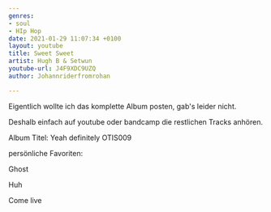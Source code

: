 ```yaml
---
genres:
- soul
- HIp Hop
date: 2021-01-29 11:07:34 +0100
layout: youtube
title: Sweet Sweet
artist: Hugh B & Setwun
youtube-url: J4F9XDC9UZQ
author: Johannriderfromrohan

---
```

Eigentlich wollte ich das komplette Album posten, gab's leider nicht.

Deshalb einfach auf youtube oder bandcamp die restlichen Tracks anhören.

Album Titel: Yeah definitely OTIS009

persönliche Favoriten:

Ghost

Huh

Come live